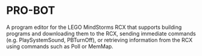 # PRO-BOT
A program editor for the LEGO MindStorms RCX that supports building programs and downloading them to the RCX, sending immediate commands (e.g. PlaySystemSound, PBTurnOff), or retrieving information from the RCX using commands such as Poll or MemMap.
